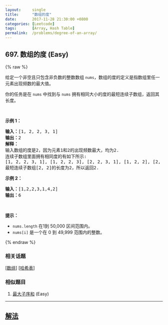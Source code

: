 ```yaml
---
layout:     single
title:      "数组的度"
date:       2017-11-28 21:30:00 +0800
categories: [Leetcode]
tags:       [Array, Hash Table]
permalink:  /problems/degree-of-an-array/
---
```


## 697. 数组的度 (Easy)

{% raw %}

<p>给定一个非空且只包含非负数的整数数组 <code>nums</code>，数组的度的定义是指数组里任一元素出现频数的最大值。</p>

<p>你的任务是在 <code>nums</code> 中找到与 <code>nums</code> 拥有相同大小的度的最短连续子数组，返回其长度。</p>

<p> </p>

<p><strong>示例 1：</strong></p>

<pre>
<strong>输入：</strong>[1, 2, 2, 3, 1]
<strong>输出：</strong>2
<strong>解释：</strong>
输入数组的度是2，因为元素1和2的出现频数最大，均为2.
连续子数组里面拥有相同度的有如下所示:
[1, 2, 2, 3, 1], [1, 2, 2, 3], [2, 2, 3, 1], [1, 2, 2], [2, 2, 3], [2, 2]
最短连续子数组[2, 2]的长度为2，所以返回2.
</pre>

<p><strong>示例 2：</strong></p>

<pre>
<strong>输入：</strong>[1,2,2,3,1,4,2]
<strong>输出：</strong>6
</pre>

<p> </p>

<p><strong>提示：</strong></p>

<ul>
	<li><code>nums.length</code> 在1到 50,000 区间范围内。</li>
	<li><code>nums[i]</code> 是一个在 0 到 49,999 范围内的整数。</li>
</ul>

{% endraw %}

### 相关话题
  [[数组](https://github.com/openset/leetcode/tree/master/tag/array/README.md)]
  [[哈希表](https://github.com/openset/leetcode/tree/master/tag/hash-table/README.md)]

### 相似题目
  1. [最大子序和](/problems/maximum-subarray) (Easy)

---

## [解法](https://github.com/openset/leetcode/tree/master/problems/degree-of-an-array)
